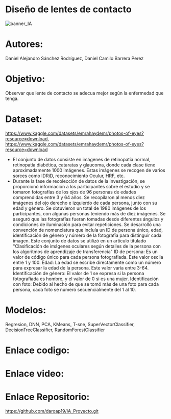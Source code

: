 # Diseño de lentes de contacto
![banner_IA](https://github.com/daroap19/IA_Proyecto/assets/131118045/8ec68b8d-2560-4896-b09c-69ef6462d3b6)
# Autores: 
Daniel Alejandro Sánchez Rodríguez, Daniel Camilo Barrera Perez
# Objetivo: 
Observar que lente de contacto se adecua mejor según la enfermedad que tenga.
# Dataset: 
https://www.kaggle.com/datasets/emrahaydemr/photos-of-eyes?resource=download, https://www.kaggle.com/datasets/emrahaydemr/photos-of-eyes?resource=download
* El conjunto de datos consiste en imágenes de retinopatía normal, retinopatía diabética, cataratas y glaucoma, donde cada clase tiene aproximadamente 1000 imágenes. Estas imágenes se recogen de varios sorces como IDRiD, reconocimiento Oculur, HRF, etc.
* Durante la fase de recolección de datos de la investigación, se proporcionó información a los participantes sobre el estudio y se tomaron fotografías de los ojos de 96 personas de edades comprendidas entre 3 y 64 años. Se recopilaron al menos diez imágenes del ojo derecho e izquierdo de cada persona, junto con su edad y género. Se obtuvieron un total de 1980 imágenes de los participantes, con algunas personas teniendo más de diez imágenes. Se aseguró que las fotografías fueran tomadas desde diferentes ángulos y condiciones de iluminación para evitar repeticiones. Se desarrolló una convención de nomenclatura que incluía un ID de persona único, edad, identificación de género y número de la fotografía para distinguir cada imagen. Este conjunto de datos se utilizó en un artículo titulado "Clasificación de imágenes oculares según detalles de la persona con los algoritmos de aprendizaje de transferencia"
ID de persona: Es un valor de código único para cada persona fotografiada. Este valor oscila entre 1 y 100.
Edad: La edad se escribe directamente como un número para expresar la edad de la persona. Este valor varía entre 3-64.
Identificación de género: El valor de 1 se expresa si la persona fotografiada es hombre, y el valor de 0 si es una mujer.
Identificación con foto: Debido al hecho de que se tomó más de una foto para cada persona, cada foto se numeró secuencialmente del 1 al 10.
# Modelos: 
Regresion, DNN, PCA, KMeans, T-sne, SuperVectorClassifier, DecisionTreeClassifier, RandomForestClassifier
# Enlace codigo:

# Enlace video:

# Enlace Repositorio: 
https://github.com/daroap19/IA_Proyecto.git 
